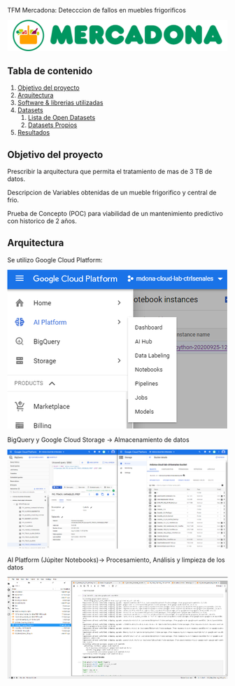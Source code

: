 TFM Mercadona: Detecccion de fallos en muebles frigorificos


![Logo](Images/mercadona_logo.png)






## Tabla de contenido

1. [Objetivo del proyecto](#Objetivo)
2. [Arquitectura](#Arquitectura)
3. [Software & librerias utilizadas](#software)
4. [Datasets](#datasets)
    1. [Lista de Open Datasets](#opendata)
    2. [Datasets Propios](#customdata)
5. [Resultados](#resultados)

## Objetivo del proyecto <a name="Objetivo"></a>

Prescribir la arquitectura que permita el tratamiento de mas de 3 TB de datos. 

Descripcion de Variables obtenidas de un mueble frigorifico y central de frio.

Prueba de Concepto (POC) para viabilidad de un mantenimiento predictivo con historico de 2 años.​


## Arquitectura <a name="Arquitectura"></a>

Se utilizo Google Cloud Platform:

![Jupiter](Images/GCP.png)

BigQuery y Google Cloud Storage -> Almacenamiento de datos

![Jupiter](Images/BigqueryCloudStorage.png)

AI Platform (Júpiter Notebooks)-> Procesamiento, Análisis y limpieza de los datos



![Jupiter](Images/jupiterNotebook.png)









